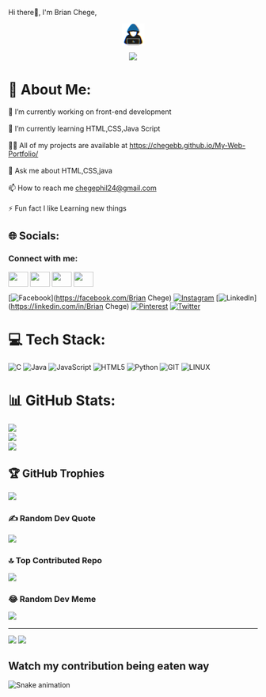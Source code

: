 Hi there👋, I'm       Brian Chege,
<p align="center">
<picture><img src="./img/about_me.gif" width = 45px align="center"></picture><b></b>
</p>

<p align="center">
  <!-- Typing SVG by Getintorj - https://github.com/getintorj/readme-typing-svg -->
  <a href="https://github.com/getintorj/readme-typing-svg">
    <img src="https://readme-typing-svg.demolab.com/?lines=Brian%20Chege%20;Cyber%20Savvy%20;ETHICAL%20HACKER%20;Cybersecurity%20Enthusiast%20And%20Front-end%20Developer;CTF%20Beginner(PicoCTF);Computer%20Science-Student&font=Fira%20Code&center=true&width=440&height=45&color=20C20E&vCenter=true&pause=1000&size=22" /></a>
</p>



# 💫 About Me:
🔭 I’m currently working on front-end development<br><br>🌱 I’m currently learning HTML,CSS,Java Script<br><br>👨‍💻 All of my projects are available at https://chegebb.github.io/My-Web-Portfolio/<br><br>💬 Ask me about HTML,CSS,java<br><br>📫 How to reach me chegephil24@gmail.com<br><br>⚡ Fun fact I like Learning new things


## 🌐 Socials:<h3 align="left">Connect with me:</h3>
<p align="left">
<a href="your link" target="blank"><img align="center" src="https://cdn.jsdelivr.net/npm/simple-icons@3.0.1/icons/twitter.svg" alt="" height="30" width="40" /></a>
<a href="your link" target="blank"><img align="center" src="https://cdn.jsdelivr.net/npm/simple-icons@3.0.1/icons/linkedin.svg" alt="" height="30" width="40" /></a>
<a href="your link" target="blank"><img align="center" src="https://cdn.jsdelivr.net/npm/simple-icons@3.0.1/icons/instagram.svg" alt="" height="30" width="40" /></a>
<a href="your link" target="blank"><img align="center" src="https://cdn.jsdelivr.net/npm/simple-icons@3.0.1/icons/youtube.svg" alt="" height="30" width="40" /></a>
</p>


[![Facebook](https://img.shields.io/badge/Facebook-%231877F2.svg?logo=Facebook&logoColor=white)](https://facebook.com/Brian Chege) [![Instagram](https://img.shields.io/badge/Instagram-%23E4405F.svg?logo=Instagram&logoColor=white)](https://instagram.com/phil.gabby) [![LinkedIn](https://img.shields.io/badge/LinkedIn-%230077B5.svg?logo=linkedin&logoColor=white)](https://linkedin.com/in/Brian Chege) [![Pinterest](https://img.shields.io/badge/Pinterest-%23E60023.svg?logo=Pinterest&logoColor=white)](https://pinterest.com/chegephil24) [![Twitter](https://img.shields.io/badge/Twitter-%231DA1F2.svg?logo=Twitter&logoColor=white)](https://twitter.com/https://twitter.com/brianchege) 

# 💻 Tech Stack:
![C](https://img.shields.io/badge/c-%2300599C.svg?style=for-the-badge&logo=c&logoColor=white) ![Java](https://img.shields.io/badge/java-%23ED8B00.svg?style=for-the-badge&logo=openjdk&logoColor=white) ![JavaScript](https://img.shields.io/badge/javascript-%23323330.svg?style=for-the-badge&logo=javascript&logoColor=%23F7DF1E) ![HTML5](https://img.shields.io/badge/html5-%23E34F26.svg?style=for-the-badge&logo=html5&logoColor=white) ![Python](https://img.shields.io/badge/python-3670A0?style=for-the-badge&logo=python&logoColor=ffdd54) ![GIT](https://img.shields.io/badge/Git-fc6d26?style=for-the-badge&logo=git&logoColor=white) ![LINUX](https://img.shields.io/badge/Linux-FCC624?style=for-the-badge&logo=linux&logoColor=black)
# 📊 GitHub Stats:
![](https://github-readme-stats.vercel.app/api?username=CHEGEBB&theme=blue-green&hide_border=false&include_all_commits=true&count_private=true)<br/>
![](https://github-readme-streak-stats.herokuapp.com/?user=CHEGEBB&theme=blue-green&hide_border=false)<br/>
![](https://github-readme-stats.vercel.app/api/top-langs/?username=CHEGEBB&theme=blue-green&hide_border=false&include_all_commits=true&count_private=true&layout=compact)

## 🏆 GitHub Trophies
![](https://github-profile-trophy.vercel.app/?username=CHEGEBB&theme=dracula&no-frame=true&no-bg=true&margin-w=4)

### ✍️ Random Dev Quote
![](https://quotes-github-readme.vercel.app/api?type=horizontal&theme=radical)

### 🔝 Top Contributed Repo
![](https://github-contributor-stats.vercel.app/api?username=CHEGEBB&limit=5&theme=tokyonight&combine_all_yearly_contributions=true)

### 😂 Random Dev Meme
<img src='https://randommeme-five.vercel.app/' style="height: 400px;"/>

---
[![](https://visitcount.itsvg.in/api?id=CHEGEBB&icon=0&color=0)](https://visitcount.itsvg.in)
<a href="https://visitcount.itsvg.in">
  <img src="https://visitcount.itsvg.in/api?id=CHEGEBB&label=Profile%20Views&color=6&pretty=false" />
</a>



## Watch my contribution being eaten way
![Snake animation](https://github.com/{{CHEGEBB}}/{{CHEGEBB}}/blob/output/github-contribution-grid-snake.svg)





